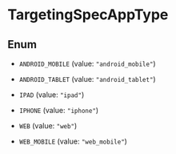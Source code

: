 

# TargetingSpecAppType

## Enum


* `ANDROID_MOBILE` (value: `"android_mobile"`)

* `ANDROID_TABLET` (value: `"android_tablet"`)

* `IPAD` (value: `"ipad"`)

* `IPHONE` (value: `"iphone"`)

* `WEB` (value: `"web"`)

* `WEB_MOBILE` (value: `"web_mobile"`)



